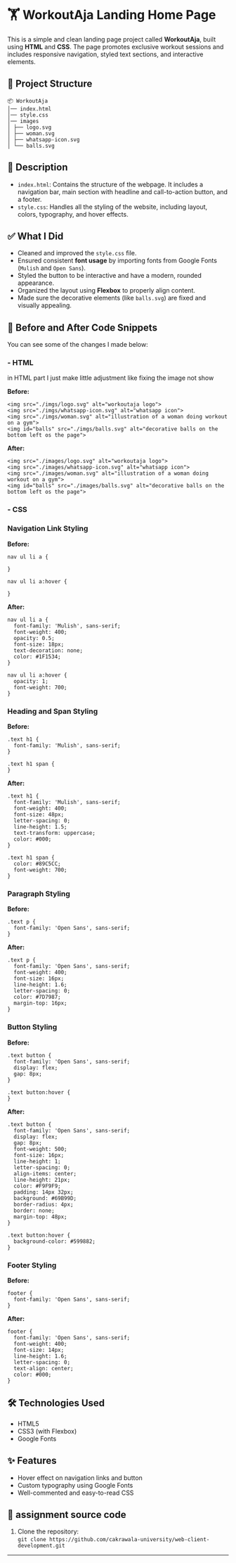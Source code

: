 # 🏋 WorkoutAja Landing Home Page

This is a simple and clean landing page project called **WorkoutAja**, built using **HTML** and **CSS**. The page promotes exclusive workout sessions and includes responsive navigation, styled text sections, and interactive elements.

## 📁 Project Structure
```
📦 WorkoutAja
│── index.html
│── style.css
│── images
│ ├── logo.svg
│ ├── woman.svg
│ ├── whatsapp-icon.svg
│ └── balls.svg
```


## 📄 Description

- `index.html`: Contains the structure of the webpage. It includes a navigation bar, main section with headline and call-to-action button, and a footer.
- `style.css`: Handles all the styling of the website, including layout, colors, typography, and hover effects.

## ✅ What I Did

- Cleaned and improved the `style.css` file.
- Ensured consistent **font usage** by importing fonts from Google Fonts (`Mulish` and `Open Sans`).
- Styled the button to be interactive and have a modern, rounded appearance.
- Organized the layout using **Flexbox** to properly align content.
- Made sure the decorative elements (like `balls.svg`) are fixed and visually appealing.

## 🔧 Before and After Code Snippets

You can see some of the changes I made below:

### - HTML 

in HTML part I just make little adjustment like fixing the image not show

**Before:**
```
<img src="./imgs/logo.svg" alt="workoutaja logo">
<img src="./imgs/whatsapp-icon.svg" alt="whatsapp icon">
<img src="./imgs/woman.svg" alt="illustration of a woman doing workout on a gym">
<img id="balls" src="./imgs/balls.svg" alt="decorative balls on the bottom left os the page">
```

**After:**
```
<img src="./images/logo.svg" alt="workoutaja logo">
<img src="./images/whatsapp-icon.svg" alt="whatsapp icon">
<img src="./images/woman.svg" alt="illustration of a woman doing workout on a gym">
<img id="balls" src="./images/balls.svg" alt="decorative balls on the bottom left os the page">
```

### - CSS

### Navigation Link Styling

**Before:**
```
nav ul li a {
  
}

nav ul li a:hover {
  
}

```

**After:**
```
nav ul li a {
  font-family: 'Mulish', sans-serif;
  font-weight: 400;
  opacity: 0.5;
  font-size: 18px;
  text-decoration: none;
  color: #1F1534;
}

nav ul li a:hover {
  opacity: 1;
  font-weight: 700;
}

```

### Heading and Span Styling

**Before:**
```
.text h1 {
  font-family: 'Mulish', sans-serif;
}

.text h1 span {
}
```

**After:**
```
.text h1 {
  font-family: 'Mulish', sans-serif;
  font-weight: 400;
  font-size: 48px;
  letter-spacing: 0;
  line-height: 1.5;
  text-transform: uppercase;
  color: #000;
}

.text h1 span {
  color: #89C5CC;
  font-weight: 700;
}
```

### Paragraph Styling

**Before:**
```
.text p {
  font-family: 'Open Sans', sans-serif;
}
```

**After:**
```
.text p {
  font-family: 'Open Sans', sans-serif; 
  font-weight: 400;
  font-size: 16px;
  line-height: 1.6;
  letter-spacing: 0;
  color: #7D7987;
  margin-top: 16px;
}

```

### Button Styling

**Before:**
```
.text button {
  font-family: 'Open Sans', sans-serif;
  display: flex;
  gap: 8px;
}

.text button:hover {
}
```

**After:**
```
.text button {
  font-family: 'Open Sans', sans-serif;
  display: flex;
  gap: 8px;
  font-weight: 500;
  font-size: 16px;
  line-height: 1;
  letter-spacing: 0; 
  align-items: center;
  line-height: 21px;
  color: #F9F9F9;
  padding: 14px 32px;
  background: #69B99D;
  border-radius: 4px;
  border: none;
  margin-top: 48px;
}

.text button:hover {
  background-color: #599882;
}
```

### Footer Styling

**Before:**
```
footer {
  font-family: 'Open Sans', sans-serif;
}
```

**After:**
```
footer {
  font-family: 'Open Sans', sans-serif; 
  font-weight: 400;
  font-size: 14px;
  line-height: 1.6;
  letter-spacing: 0; 
  text-align: center;
  color: #000;
}
```

## 🛠️ Technologies Used

- HTML5
- CSS3 (with Flexbox)
- Google Fonts

## ✨ Features

- Hover effect on navigation links and button
- Custom typography using Google Fonts
- Well-commented and easy-to-read CSS

## 🚀 assignment source code

1. Clone the repository: \
`git clone https://github.com/cakrawala-university/web-client-development.git`

---
